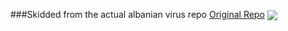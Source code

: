 ###Skidded from the actual albanian virus repo
<a href="https://github.com/A7F/Albanian-Virus">Original Repo</a>
<img align="center" src="https://github-readme-stats.vercel.app/api/pin/?username=Pikkel&repo=Albanian-Virus&theme=radical"/>
